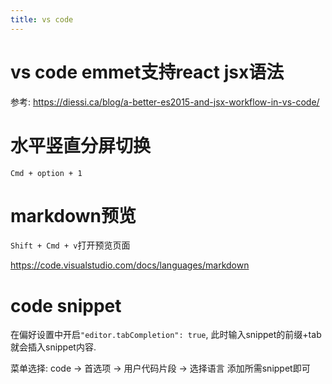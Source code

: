 ```yaml
---
title: vs code
---
```


# vs code emmet支持react jsx语法

参考: https://diessi.ca/blog/a-better-es2015-and-jsx-workflow-in-vs-code/

# 水平竖直分屏切换

`Cmd + option + 1`

# markdown预览

`Shift + Cmd + v`打开预览页面

https://code.visualstudio.com/docs/languages/markdown


# code snippet

在偏好设置中开启`"editor.tabCompletion": true`, 此时输入snippet的前缀+tab就会插入snippet内容.

菜单选择: code -> 首选项 -> 用户代码片段 -> 选择语言 添加所需snippet即可